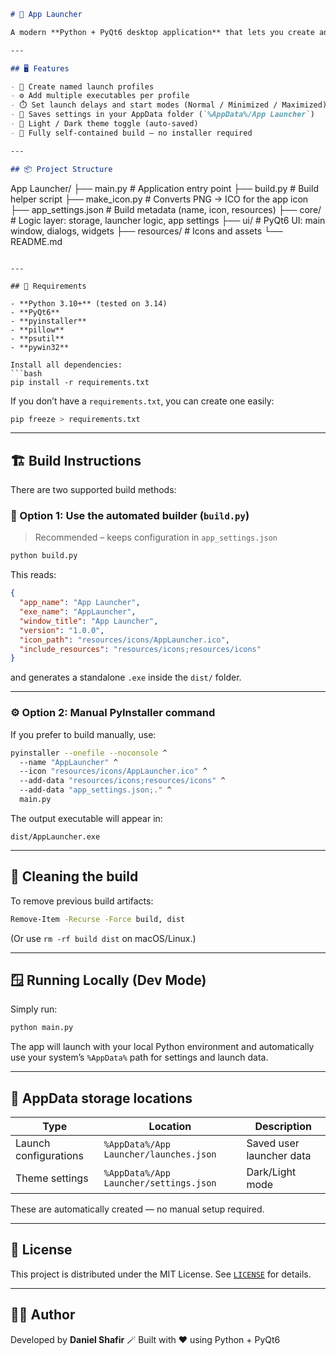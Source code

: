 ```markdown
# 🚀 App Launcher

A modern **Python + PyQt6 desktop application** that lets you create and manage custom launch profiles to open multiple programs or scripts with optional delays and start modes.

---

## 🖥️ Features

- 🧩 Create named launch profiles
- ⚙️ Add multiple executables per profile
- ⏱️ Set launch delays and start modes (Normal / Minimized / Maximized)
- 💾 Saves settings in your AppData folder (`%AppData%/App Launcher`)
- 🎨 Light / Dark theme toggle (auto-saved)
- 📁 Fully self-contained build — no installer required

---

## 📦 Project Structure
```

App Launcher/
├── main.py # Application entry point
├── build.py # Build helper script
├── make_icon.py # Converts PNG → ICO for the app icon
├── app_settings.json # Build metadata (name, icon, resources)
├── core/ # Logic layer: storage, launcher logic, app settings
├── ui/ # PyQt6 UI: main window, dialogs, widgets
├── resources/ # Icons and assets
└── README.md

````

---

## 🧰 Requirements

- **Python 3.10+** (tested on 3.14)
- **PyQt6**
- **pyinstaller**
- **pillow**
- **psutil**
- **pywin32**

Install all dependencies:
```bash
pip install -r requirements.txt
````

If you don’t have a `requirements.txt`, you can create one easily:

```bash
pip freeze > requirements.txt
```

---

## 🏗️ Build Instructions

There are two supported build methods:

### 🧱 Option 1: Use the automated builder (`build.py`)

> Recommended – keeps configuration in `app_settings.json`

```bash
python build.py
```

This reads:

```json
{
  "app_name": "App Launcher",
  "exe_name": "AppLauncher",
  "window_title": "App Launcher",
  "version": "1.0.0",
  "icon_path": "resources/icons/AppLauncher.ico",
  "include_resources": "resources/icons;resources/icons"
}
```

and generates a standalone `.exe` inside the `dist/` folder.

---

### ⚙️ Option 2: Manual PyInstaller command

If you prefer to build manually, use:

```bash
pyinstaller --onefile --noconsole ^
  --name "AppLauncher" ^
  --icon "resources/icons/AppLauncher.ico" ^
  --add-data "resources/icons;resources/icons" ^
  --add-data "app_settings.json;." ^
  main.py
```

The output executable will appear in:

```
dist/AppLauncher.exe
```

---

## 🧹 Cleaning the build

To remove previous build artifacts:

```bash
Remove-Item -Recurse -Force build, dist
```

(Or use `rm -rf build dist` on macOS/Linux.)

---

## 🪟 Running Locally (Dev Mode)

Simply run:

```bash
python main.py
```

The app will launch with your local Python environment and automatically use your system’s `%AppData%` path for settings and launch data.

---

## 📁 AppData storage locations

| Type                  | Location                               | Description              |
| --------------------- | -------------------------------------- | ------------------------ |
| Launch configurations | `%AppData%/App Launcher/launches.json` | Saved user launcher data |
| Theme settings        | `%AppData%/App Launcher/settings.json` | Dark/Light mode          |

These are automatically created — no manual setup required.

---

## 🧩 License

This project is distributed under the MIT License.
See [`LICENSE`](LICENSE) for details.

---

## 👨‍💻 Author

Developed by **Daniel Shafir**
🪄 Built with ❤️ using Python + PyQt6

```

```
